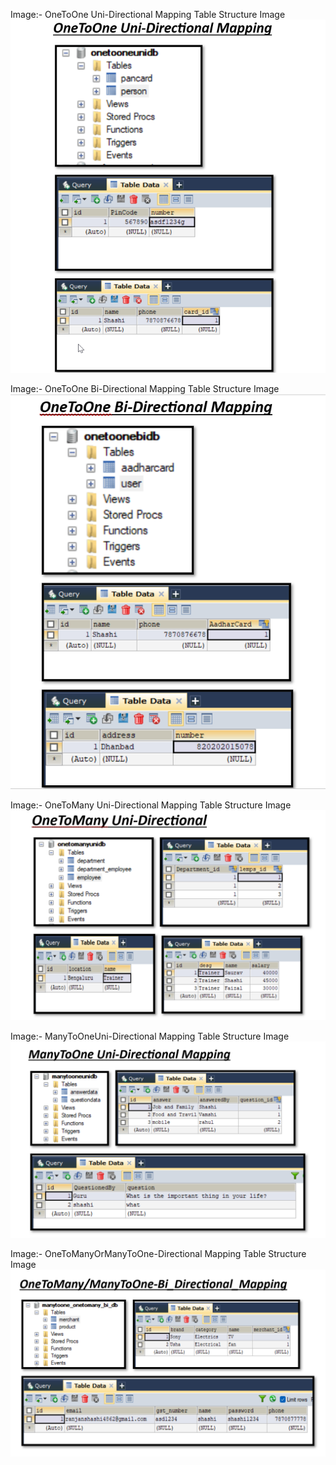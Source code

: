Image:- OneToOne Uni-Directional Mapping Table Structure Image
![Alt text](/oneToOneUni.png "optional title")


Image:- OneToOne Bi-Directional Mapping Table Structure Image
![Alt text](/OneToOneBi.png "optional title")


Image:- OneToMany Uni-Directional Mapping Table Structure Image
![Alt text](/OneToManyUni.png "optional title")


Image:- ManyToOneUni-Directional Mapping Table Structure Image
![Alt text](/ManyToOneUni.png "optional title")


Image:- OneToManyOrManyToOne-Directional Mapping Table Structure Image
![Alt text](/OneToManyOrManyToOne.png "optional title")
